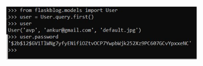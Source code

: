 <p><img src="https://github.com/ankur715/GUI/blob/master/Flask/6.%20user%20authentication/avp.JPG"></p>
<br/><br/>
<p><https://github.com/ankur715/GUI/blob/master/Flask/6.%20user%20authentication/bcrypt.JPG"></p>
<br/><br/>
<p><https://github.com/ankur715/GUI/blob/master/Flask/6.%20user%20authentication/logout.png"></p>
